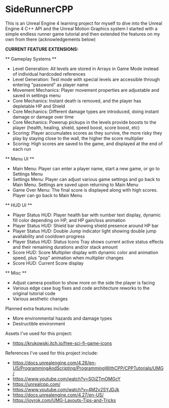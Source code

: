 # SideRunnerCPP
This is an Unreal Engine 4 learning project for myself to dive into the Unreal Engine 4 C++ API and the Unreal Motion Graphics system
I started with a simple endless runner game tutorial and then extended the features on my own from there (acknowledgements below)


**CURRENT FEATURE EXTENSIONS:**

** Gameplay Systems **
- Level Generation: All levels are stored in Arrays in Game Mode instead of individual hardcoded references
- Level Generation: Test mode with special levels are accessible through entering "password" as player name
- Movement Mechanics: Player movement properties are adjustable and saved in settings menu
- Core Mechanics: Instant death is removed, and the player has depletable HP and Shield
- Core Mechanics: Different damage types are introduced, doing instant damage or damage over time
- Core Mechanics: Powerup pickups in the levels provide boosts to the player (health, healing, shield, speed boost, score boost, etc)
- Scoring: Player accumulates scores as they survive, the more risky they play by staying close to the wall, the higher the score multiplier
- Scoring: High scores are saved to the game, and displayed at the end of each run

** Menu UI **
- Main Menu: Player can enter a player name, start a new game, or go to Settings Menu
- Settings Menu: Player can adjust various game settings and go back to Main Menu. Settings are saved upon returning to Main Menu
- Game Over Menu: The final score is displayed along with high scores. Player can go back to Main Menu

** HUD UI **
- Player Status HUD: Player health bar with number text display, dynamic fill color depending on HP, and HP gain/loss animation
- Player Status HUD: Shield bar showing shield presence around HP bar
- Player Status HUD: Double Jump indicator light showing double jump availability and cooldown progress
- Player Status HUD: Status Icons Tray shows current active status effects and their remaining durations and/or stack amount
- Score HUD: Score Multiplier display with dynamic color and animation speed, plus "pop" animation when multiplier changes
- Score HUD: Current Score display

** Misc **
- Adjust camera position to show more on the side the player is facing
- Various edge case bug fixes and code architecture reworks to the original tutorial code
- Various aesthetic changes


Planned extra features include:
  - More environmental hazards and damage types
  - Destructible environment

Assets I've used for this project:
  - https://krukowski.itch.io/free-sci-fi-game-icons

References I've used for this project include:
  - https://docs.unrealengine.com/4.26/en-US/ProgrammingAndScripting/ProgrammingWithCPP/CPPTutorials/UMG/
  - https://www.youtube.com/watch?v=SOjZTmOMGcY
  - https://unrealcpp.com/
  - https://www.youtube.com/watch?v=4M2v2SYJDJk
  - https://docs.unrealengine.com/4.27/en-US/
  - https://joyrok.com/UMG-Layouts-Tips-and-Tricks
 
